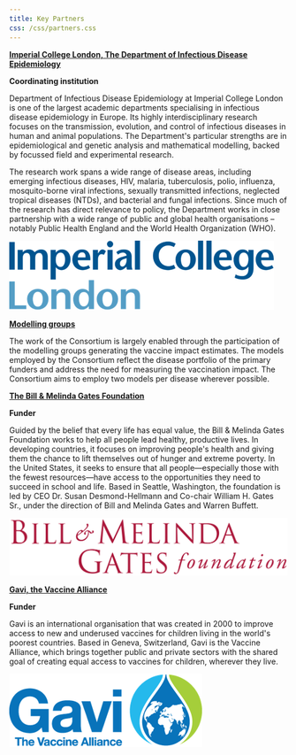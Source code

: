 ```yaml
---
title: Key Partners
css: /css/partners.css
---
```



**[Imperial College London, The Department of Infectious Disease Epidemiology](https://www.imperial.ac.uk/school-public-health/infectious-disease-epidemiology/)**

**Coordinating institution**        
	
Department of Infectious Disease Epidemiology at Imperial College London is one of the largest academic departments specialising in infectious disease epidemiology in Europe. Its highly interdisciplinary research focuses on the transmission, evolution, and control of infectious diseases in human and animal populations. The Department's particular strengths are in epidemiological and genetic analysis and mathematical modelling, backed by focussed field and experimental research.
	
The research work spans a wide range of disease areas, including emerging infectious diseases, HIV, malaria, tuberculosis, polio, influenza, mosquito-borne viral infections, sexually transmitted infections, neglected tropical diseases (NTDs), and bacterial and fungal infections. Since much of the research has direct relevance to policy, the Department works in close partnership with a wide range of public and global health organisations – notably Public Health England and the World Health Organization (WHO).

<a href="https://www.imperial.ac.uk/school-public-health/infectious-disease-epidemiology/"><img src="/img/ICL_logo.png" /></a>   
  	     
**[Modelling groups](/modellers)**

The work of the Consortium is largely enabled through the participation of the modelling groups generating the vaccine impact estimates. The models employed by the Consortium reflect the disease portfolio of the primary funders and address the need for measuring the vaccination impact. The Consortium aims to employ two models per disease wherever possible.    
    
**[The Bill & Melinda Gates Foundation](http://www.gatesfoundation.org/)**    

**Funder**
	
Guided by the belief that every life has equal value, the Bill & Melinda Gates Foundation works to help all people lead healthy, productive lives. In developing countries, it focuses on improving people's health and giving them the chance to lift themselves out of hunger and extreme poverty. In the United States, it seeks to ensure that all people—especially those with the fewest resources—have access to the opportunities they need to succeed in school and life. Based in Seattle, Washington, the foundation is led by CEO Dr. Susan Desmond-Hellmann and Co-chair William H. Gates Sr., under the direction of Bill and Melinda Gates and Warren Buffett.    
     
<a href="http://www.gatesfoundation.org/"><img src="/img/Bill-Melinda-Gates-Foundation-Logo.png" /><a/>   

**[Gavi, the Vaccine Alliance](http://www.gavi.org/)**         
    
**Funder**    

Gavi is an international organisation that was created in 2000 to improve access to new and underused vaccines for children living in the world's poorest countries. Based in Geneva, Switzerland, Gavi is the Vaccine Alliance, which brings together public and private sectors with the shared goal of creating equal access to vaccines for children, wherever they live.    
	
<a href="http://www.gavi.org/"><img src="/img/Gavi_logo.png" /></a>    
